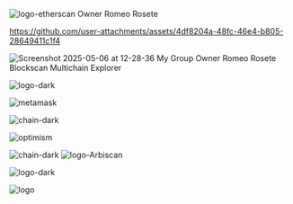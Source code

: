 ![logo-etherscan](https://github.com/user-attachments/assets/902d71b1-f89f-43df-9198-0f96269359da)
Owner Romeo Rosete

https://github.com/user-attachments/assets/4df8204a-48fc-46e4-b805-28649411c1f4


![Screenshot 2025-05-06 at 12-28-36 My Group Owner Romeo Rosete Blockscan Multichain Explorer](https://github.com/user-attachments/assets/c3c5a819-82c7-479c-8f9a-df11e516a467)



![logo-dark](https://github.com/user-attachments/assets/0b6862dd-86db-4169-a507-1474e3fef0a7)

![metamask](https://github.com/user-attachments/assets/575f2350-d2b6-4289-b176-d6377517a481)

![chain-dark](https://github.com/user-attachments/assets/1ad29358-9e12-4241-b68c-bf031896867f)

![optimism](https://github.com/user-attachments/assets/54d5b178-bacf-48c8-973b-a73050c1a525)

![chain-dark](https://github.com/user-attachments/assets/88ed35e4-b3fa-4070-857f-34985962a6f9)
![logo-Arbiscan](https://github.com/user-attachments/assets/439af31b-b472-438e-a7fd-7e30ad4cd710)

![logo-dark](https://github.com/user-attachments/assets/f77b191c-b96c-43cb-862a-079c3e0338f3)

![logo](https://github.com/user-attachments/assets/2c5ac888-ee10-4f02-8c7b-08cb9c47e847)

<!--
**roseteromeo56/roseteromeo56** is a ✨ _special_ ✨ repository because its `README.md` (this file) appears on your GitHub profile.
![eth-supply-growth](https://github.com/user-attachments/assets/60aea0f7-fa5b-4db6-a4e8-ec1243cbe654)

Here are some ideas to get you started:

- 🔭 I’m currently working on ...
- 🌱 I’m currently learning ...
- 👯 I’m looking to collaborate on ...
- 🤔 I’m looking for help with ...
- 💬 Ask me about ...
- 📫 How to reach me: ...
- 😄 Pronouns: ...
- ⚡ Fun fact: ...
-->


